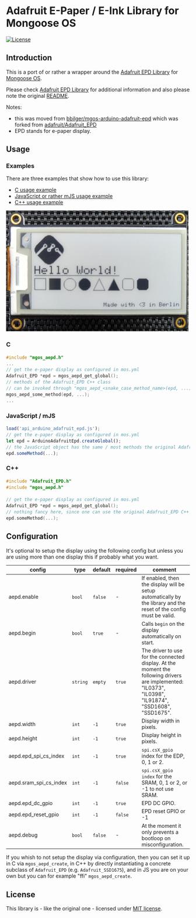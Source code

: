 # Adafruit E-Paper / E-Ink Library for Mongoose OS

[![License](https://img.shields.io/github/license/bbilger/mgos-arduino-adafruit-epd.svg?maxAge=60&style=flat-square&color=blue)](LICENSE)

## Introduction
This is a port of or rather a wrapper around the [Adafruit EPD Library](https://github.com/adafruit/Adafruit_EPD) for [Mongoose OS](https://mongoose-os.com/).

Please check [Adafruit EPD Library](https://github.com/adafruit/Adafruit_EPD) for additional information
and also please note the original [README](README_ORIG.md).

Notes:
- this was moved from [bbilger/mgos-arduino-adafruit-epd](https://github.com/bbilger/mgos-arduino-adafruit-epd) which was forked from [adafruit/Adafruit_EPD](https://github.com/adafruit/Adafruit_EPD)
- EPD stands for e-paper display.

## Usage

### Examples

There are three examples that show how to use this library:

- [C usage example](examples/hello_c/README.md)
- [JavaScript or rather mJS usage example](examples/hello_js/README.md)
- [C++ usage example](examples/hello_cpp/README.md)

![](alien/assets/example.jpg)

### C

```C
#include "mgos_aepd.h"
...
// get the e-paper display as configured in mos.yml
Adafruit_EPD *epd = mgos_aepd_get_global();
// methods of the Adafruit_EPD C++ class
// can be invoked through "mgos_aepd_<snake_case_method_name>(epd, ...)"
mgos_aepd_some_method(epd, ...);
...
```

### JavaScript / mJS

```JavaScript
load('api_arduino_adafruit_epd.js');
// get the e-paper display as configured in mos.yml
let epd = ArduinoAdafruitEpd.createGlobal();
// the JavaScript object has the same / most methods the original Adafruit_EPD C++ class has
epd.someMethod(...);
```

### C++

```C++
#include "Adafruit_EPD.h"
#include "mgos_aepd.h"

// get the e-paper display as configured in mos.yml
Adafruit_EPD *epd = mgos_aepd_get_global();
// nothing fancy here, since one can use the original Adafruit_EPD C++ class directly
epd.someMethod(...);

```

## Configuration

It's optional to setup the display using the following config but unless you are using more than one display this if probably what you want.

| config                 | type     | default | required | comment |
| ---------------------- | -------- | ------- | -------- | --------|
| aepd.enable            | `bool`   | `false` | -        | If enabled, then the display will be setup automatically by the library and the reset of the config must be valid. |
| aepd.begin             | `bool`   | `true`  | -        | Calls `begin` on the display automatically on start.
| aepd.driver            | `string` | `empty` | `true`   | The driver to use for the connected display. At the moment the following drivers are implemented: "IL0373", "IL0398", "IL91874", "SSD1608", "SSD1675". |
| aepd.width             | `int`    | `-1`    | `true`   | Display width in pixels. |
| aepd.height            | `int`    | `-1`    | `true`   | Display height in pixels. |
| aepd.epd_spi_cs_index  | `int`    | `-1`    | `true`   | `spi.csX_gpio` index for the EDP, 0, 1 or 2. |
| aepd.sram_spi_cs_index | `int`    | `-1`    | `false`  | `spi.csX_gpio index` for the SRAM, 0, 1 or 2, or -1 to not use SRAM. |
| aepd.epd_dc_gpio       | `int`    | `-1`    | `true`   | EPD DC GPIO. |
| aepd.epd_reset_gpio    | `int`    | `-1`    | `false`  | EPD reset GPIO or -1 |
| aepd.debug             | `bool`   | `false` | -        | At the moment it only prevents a bootloop on misconfiguration.

If you whish to not setup the display via configuration, then you can set it up in C via `mgos_aepd_create`, in C++ by directly instantiating a concrete subclass of `Adafruit_EPD` (e.g. `Adafruit_SSD1675`), and in JS you are on your own but you can for example "ffi" `mgos_aepd_create`.

 ## License

This library is - like the original one - licensed under [MIT license](LICENSE).

